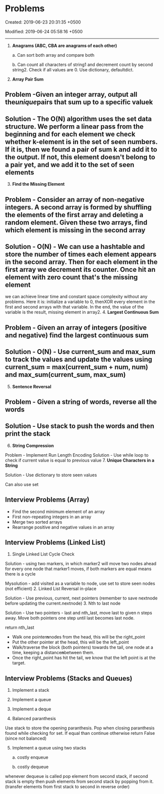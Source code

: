 # Problems

Created: 2019-06-23 20:31:35 +0500

Modified: 2019-06-24 05:58:16 +0500

---

1. **Anagrams (ABC, CBA are anagrams of each other)**

    a.  Can sort both array and compare both

    b.  Can count all characters of string1 and decrement count by second string2. Check if all values are 0. Use dictionary, defaultdict.
2. **Array Pair Sum**

## Problem -**Given an integer array, output all the***unique***pairs that sum up to a specific value**k

## Solution - The O(N) algorithm uses the set data structure. We perform a linear pass from the beginning and for each element we check whether k-element is in the set of seen numbers. If it is, then we found a pair of sum k and add it to the output. If not, this element doesn't belong to a pair yet, and we add it to the set of seen elements

3. **Find the Missing Element**

## Problem - Consider an array of non-negative integers. A second array is formed by shuffling the elements of the first array and deleting a random element. Given these two arrays, find which element is missing in the second array

## Solution - O(N) - We can use a hashtable and store the number of times each element appears in the second array. Then for each element in the first array we decrement its counter. Once hit an element with zero count that's the missing element

we can achieve linear time and constant space complexity without any problems. Here it is: initialize a variable to 0, thenXOR every element in the first and second arrays with that variable. In the end, the value of the variable is the result, missing element in array2.
4.  **Largest Continuous Sum**

## Problem - Given an array of integers (positive and negative) find the largest continuous sum

## Solution - O(N) - Use current_sum and max_sum to track the values and update the values using current_sum = max(current_sum + num, num) and max_sum(current_sum, max_sum)

5. **Sentence Reversal**

## Problem - Given a string of words, reverse all the words

## Solution - Use stack to push the words and then print the stack

6. **String Compression**

Problem - Implement Run Length Encoding
Solution - Use while loop to check if current value is equal to previous value
7.  **Unique Characters in a String**

Solution - Use dictionary to store seen values

Can also use set

## Interview Problems (Array)

- Find the second minimum element of an array
- First non-repeating integers in an array
- Merge two sorted arrays
- Rearrange positive and negative values in an array

## Interview Problems (Linked List)

1. Single Linked List Cycle Check

Solution - using two markers, in which marker2 will move two nodes ahead for every one node that marker1 moves, if both markers are equal means there is a cycle

Mysolution - add visited as a variable to node, use set to store seen nodes (not efficient)
2.  Linked List Reversal in-place

Solution - Use previous, current, next pointers (remember to save nextnode before updating the current.nextnode)
3.  Nth to last node

Solution - Use two pointers - last and nth_last, move last to given n steps away. Move both pointers one step until last becomes last node.

return nth_last

- Walk one pointer**n**nodes from the head, this will be the right_point
- Put the other pointer at the head, this will be the left_point
- Walk/traverse the block (both pointers) towards the tail, one node at a time, keeping a distance**n**between them.
- Once the right_point has hit the tail, we know that the left point is at the target.

## Interview Problems (Stacks and Queues)

1. Implement a stack

2. Implement a queue

3. Implement a deque

4. Balanced paranthesis

Use stack to store the opening paranthesis. Pop when closing paranthesis found while checking for set. If equal than continue otherwise return False (since not balanced)

5. Implement a queue using two stacks

    a.  costly enqueue

    b.  costly dequeue

whenever dequeue is called pop element from second stack, if second stack is empty then push elements from second stack by popping from it. (transfer elements from first stack to second in reverse order)
